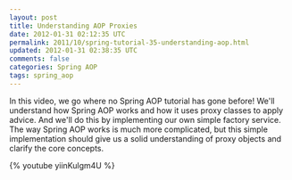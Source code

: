 ```yaml
---           
layout: post
title: Understanding AOP Proxies
date: 2012-01-31 02:12:35 UTC
permalink: 2011/10/spring-tutorial-35-understanding-aop.html
updated: 2012-01-31 02:38:35 UTC
comments: false
categories: Spring AOP
tags: spring_aop
---
```


In this video, we go where no Spring AOP tutorial has gone before! We'll understand how Spring AOP works and how it uses proxy classes to apply advice. And we'll do this by implementing our own simple factory service. The way Spring AOP works is much more complicated, but this simple implementation should give us a solid understanding of proxy objects and clarify the core concepts.

{% youtube yiinKulgm4U %}